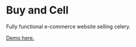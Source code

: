# Buy and Cell
Fully functional e-commerce website selling celery. 

[Demo here.](https://celery-store.herokuapp.com)